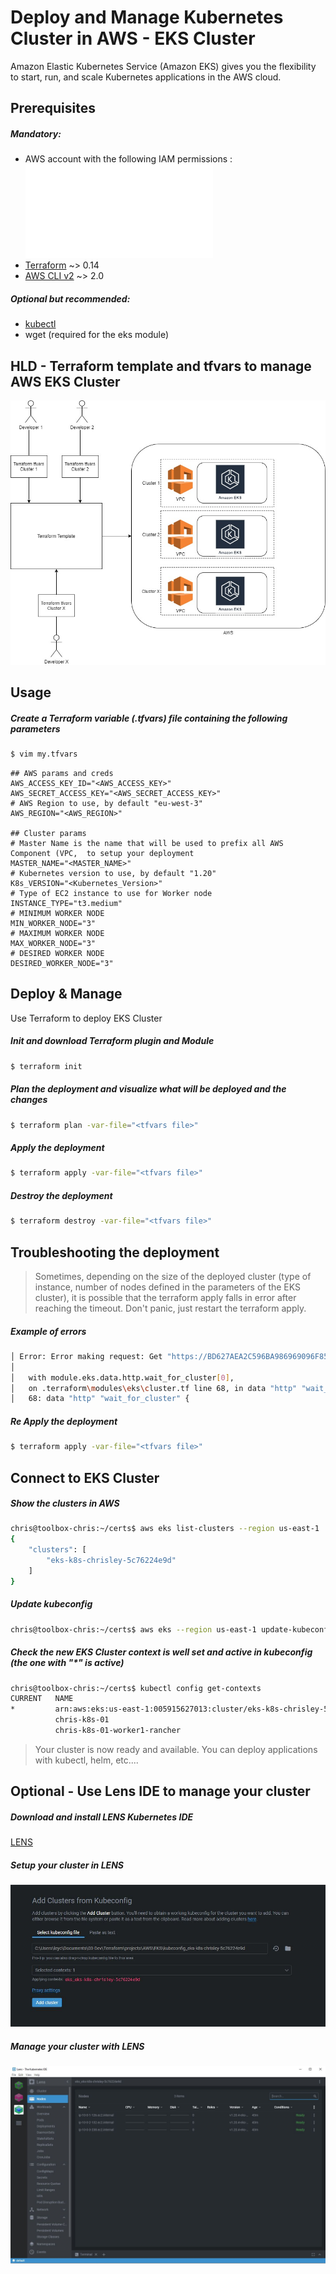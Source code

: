 # Deploy and Manage Kubernetes Cluster in AWS - EKS Cluster

Amazon Elastic Kubernetes Service (Amazon EKS) gives you the flexibility to start, run, and scale Kubernetes applications in the AWS cloud.

## Prerequisites

##### Mandatory:
- AWS account with the following IAM permissions : ![AWS Policies for EKS Management](policies/iam_eks_policies.json) 
- [Terraform](https://www.terraform.io/downloads.html) ~> 0.14
- [AWS CLI v2](https://docs.aws.amazon.com/cli/latest/userguide/install-cliv2-windows.html#cliv2-windows-install) ~> 2.0

##### Optional but recommended:
- [kubectl](https://kubernetes.io/docs/tasks/tools/)
- wget (required for the eks module)


## HLD - Terraform template and tfvars to manage AWS EKS Cluster
![HLD TF EKS](Documents/HLD.jpg)


## Usage

##### Create a Terraform variable (.tfvars) file containing the following parameters

```bash
$ vim my.tfvars
```

```config
## AWS params and creds
AWS_ACCESS_KEY_ID="<AWS_ACCESS_KEY>"
AWS_SECRET_ACCESS_KEY="<AWS_SECRET_ACCESS_KEY>"
# AWS Region to use, by default "eu-west-3"
AWS_REGION="<AWS_REGION>"

## Cluster params
# Master Name is the name that will be used to prefix all AWS Component (VPC,  to setup your deployment
MASTER_NAME="<MASTER_NAME>"
# Kubernetes version to use, by default "1.20"
K8s_VERSION="<Kubernetes_Version>"
# Type of EC2 instance to use for Worker node
INSTANCE_TYPE="t3.medium"
# MINIMUM WORKER NODE
MIN_WORKER_NODE="3"
# MAXIMUM WORKER NODE
MAX_WORKER_NODE="3"
# DESIRED WORKER NODE
DESIRED_WORKER_NODE="3"
```

## Deploy & Manage

Use Terraform to deploy EKS Cluster

##### Init and download Terraform plugin and Module

```bash
$ terraform init
```

##### Plan the deployment and visualize what will be deployed and the changes
```bash
$ terraform plan -var-file="<tfvars file>"
```

##### Apply the deployment
```bash
$ terraform apply -var-file="<tfvars file>"
```

##### Destroy the deployment
```bash
$ terraform destroy -var-file="<tfvars file>"
```

## Troubleshooting the deployment

> Sometimes, depending on the size of the deployed cluster (type of instance, number of nodes defined in the parameters of the EKS cluster), it is possible that the terraform apply falls in error after reaching the timeout. Don't panic, just restart the terraform apply.

##### Example of errors
```bash
│ Error: Error making request: Get "https://BD627AEA2C596BA986969096F8594EC7.gr7.us-east-1.eks.amazonaws.com/healthz": EOF
│
│   with module.eks.data.http.wait_for_cluster[0],
│   on .terraform\modules\eks\cluster.tf line 68, in data "http" "wait_for_cluster":
│   68: data "http" "wait_for_cluster" {
```

##### Re Apply the deployment
```bash
$ terraform apply -var-file="<tfvars file>"
```

## Connect to EKS Cluster
##### Show the clusters in AWS

```bash
chris@toolbox-chris:~/certs$ aws eks list-clusters --region us-east-1
{
    "clusters": [
        "eks-k8s-chrisley-5c76224e9d"
    ]
}
```

##### Update kubeconfig

```bash
chris@toolbox-chris:~/certs$ aws eks --region us-east-1 update-kubeconfig --name eks-k8s-chrisley-5c76224e9d
```

##### Check the new EKS Cluster context is well set and active in kubeconfig (the one with "*" is active)

```bash
chris@toolbox-chris:~/certs$ kubectl config get-contexts
CURRENT   NAME                                                                     CLUSTER                                                                  AUTHINFO                                                                 NAMESPACE
*         arn:aws:eks:us-east-1:005915627013:cluster/eks-k8s-chrisley-5c76224e9d   arn:aws:eks:us-east-1:005915627013:cluster/eks-k8s-chrisley-5c76224e9d   arn:aws:eks:us-east-1:005915627013:cluster/eks-k8s-chrisley-5c76224e9d
          chris-k8s-01                                                             chris-k8s-01                                                             chris-k8s-01
          chris-k8s-01-worker1-rancher                                             chris-k8s-01-worker1-rancher                                             chris-k8s-01

```


> Your cluster is now ready and available. You can deploy applications with kubectl, helm, etc....

## Optional - Use Lens IDE to manage your cluster

##### Download and install LENS Kubernetes IDE
[LENS](https://k8slens.dev/)

##### Setup your cluster in LENS
![LENS-SETUP](Documents/Lens_Setup_New_Cluster.JPG)

##### Manage your cluster with LENS
![LENS-MANAGE](Documents/Lens.JPG)

